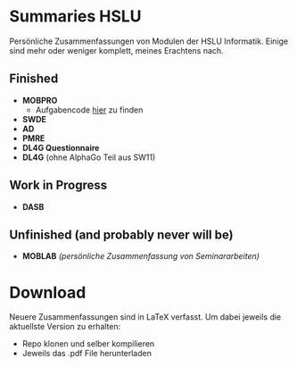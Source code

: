 # Summaries HSLU
Persönliche Zusammenfassungen von Modulen der HSLU Informatik. Einige sind mehr oder weniger komplett, meines Erachtens nach.

## Finished

- **MOBPRO**
  - Aufgabencode [hier](https://github.com/madotha/mobpro_projects) zu finden
- **SWDE**
- **AD**
- **PMRE**
- **DL4G Questionnaire**
- **DL4G** (ohne AlphaGo Teil aus SW11)

## Work in Progress

- **DASB**

## Unfinished (and probably never will be)

- **MOBLAB** *(persönliche Zusammenfassung von Seminararbeiten)*



# Download

Neuere Zusammenfassungen sind in LaTeX verfasst.
Um dabei jeweils die aktuellste Version zu erhalten:
* Repo klonen und selber kompilieren
* Jeweils das .pdf File herunterladen
